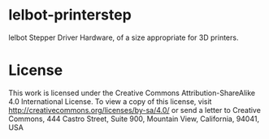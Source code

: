 lelbot-printerstep
==================

lelbot Stepper Driver Hardware, of a size appropriate for 3D printers.

License
=======

This work is licensed under the Creative Commons Attribution-ShareAlike 4.0 International License.
To view a copy of this license, visit http://creativecommons.org/licenses/by-sa/4.0/ 
or send a letter to Creative Commons, 444 Castro Street, Suite 900, Mountain View, California, 94041, USA

